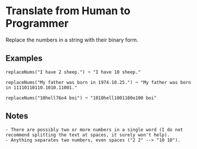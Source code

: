 # Translate from Human to Programmer

Replace the numbers in a string with their binary form.

## Examples

```
replaceNums("I have 2 sheep.") ➞ "I have 10 sheep."

replaceNums("My father was born in 1974.10.25.") ➞ "My father was born in 11110110110.1010.11001."

replaceNums("10hell76o4 boi") ➞ "1010hell1001100o100 boi"
```

## Notes 
    - There are possibly two or more numbers in a single word (I do not recommend splitting the text at spaces, it surely won't help).
    - Anything separates two numbers, even spaces ("2 2" --> "10 10").
